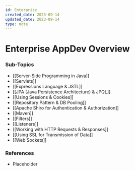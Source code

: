 ```yaml
---
id: Enterprise
created_date: 2023-09-14
updated_date: 2023-09-14
type: note
---
```


# Enterprise AppDev Overview

### Sub-Topics

- [[Server-Side Programming in Java]]
- [[Servlets]]
- [[Expressions Language & JSTL]]
- [[JPA (Java Persistence Architecture) & JPQL]]
- [[Using Sessions & Cookies]]
- [[Repository Pattern & DB Pooling]]
- [[Apache Shiro for Authentication & Authorization]]
- [[Maven]]
- [[Filters]]
- [[Listeners]]
- [[Working with HTTP Requests & Responses]]
- [[Using SSL for Transmission of Data]]
- [[Web Sockets]]

### References

- Placeholder
